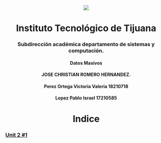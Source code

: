 
<p align="center">
 <img src="https://user-images.githubusercontent.com/77422159/157056166-aa1ef8bd-fa1d-42c0-8846-860d0e81f54f.png">
  </p>

<h1 align="center"> Instituto Tecnológico de Tijuana </h1>
<h3 align="center"> Subdirección académica departamento de sistemas y computación.</h3>
<h4 align="center"> Datos Masivos</h4>

<h4 align="center"> JOSE CHRISTIAN ROMERO HERNANDEZ.</h4>



<h4 align="center"> Perez Ortega Victoria Valeria 18210718</h4>
<h4 align="center"> Lopez Pablo Israel 17210585</h4>


<h1 align="center"> Indice </h1>



###  [Unit 2 #1](https://github.com/israelpablo/DatoMasivos/blob/Unit2/Unit2)

